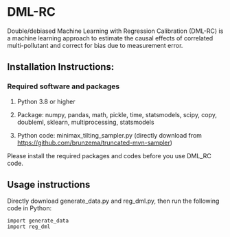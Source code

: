 # DML-RC
Double/debiased Machine Learning with Regression Calibration (DML-RC) is a machine learning approach to estimate the causal effects of correlated multi-pollutant and correct for bias due to measurement error. 

## Installation Instructions:

### Required software and packages
    
1. Python 3.8 or higher
    
2. Package:    numpy, pandas, math, pickle, time, statsmodels, scipy, copy, doubleml, sklearn, multiprocessing, statsmodels
    
3. Python code:   minimax_tilting_sampler.py (directly download from https://github.com/brunzema/truncated-mvn-sampler)

Please install the required packages and codes before you use DML_RC code.

## Usage instructions

Directly download generate_data.py and reg_dml.py, then run the following code in Python:

```
import generate_data
import reg_dml
```
